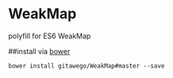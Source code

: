 WeakMap
=======

polyfill for ES6 WeakMap

##install via [bower](http://bower.io/)
```
bower install gitawego/WeakMap#master --save
```